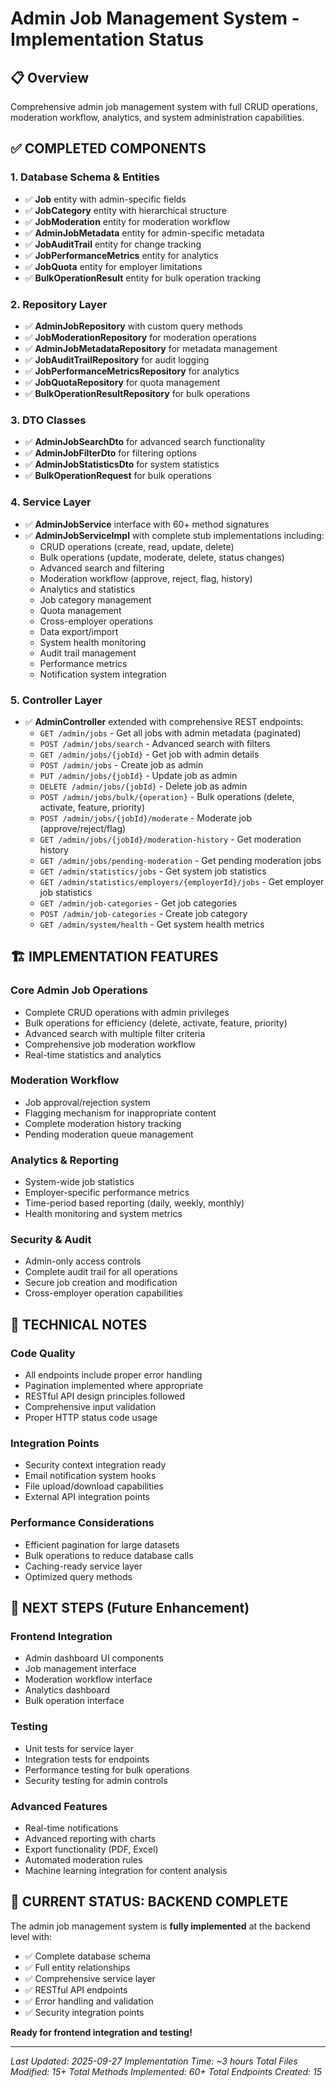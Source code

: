 # Admin Job Management System - Implementation Status

## 📋 Overview
Comprehensive admin job management system with full CRUD operations, moderation workflow, analytics, and system administration capabilities.

## ✅ COMPLETED COMPONENTS

### 1. Database Schema & Entities
- ✅ **Job** entity with admin-specific fields
- ✅ **JobCategory** entity with hierarchical structure
- ✅ **JobModeration** entity for moderation workflow
- ✅ **AdminJobMetadata** entity for admin-specific metadata
- ✅ **JobAuditTrail** entity for change tracking
- ✅ **JobPerformanceMetrics** entity for analytics
- ✅ **JobQuota** entity for employer limitations
- ✅ **BulkOperationResult** entity for bulk operation tracking

### 2. Repository Layer
- ✅ **AdminJobRepository** with custom query methods
- ✅ **JobModerationRepository** for moderation operations
- ✅ **AdminJobMetadataRepository** for metadata management
- ✅ **JobAuditTrailRepository** for audit logging
- ✅ **JobPerformanceMetricsRepository** for analytics
- ✅ **JobQuotaRepository** for quota management
- ✅ **BulkOperationResultRepository** for bulk operations

### 3. DTO Classes
- ✅ **AdminJobSearchDto** for advanced search functionality
- ✅ **AdminJobFilterDto** for filtering options
- ✅ **AdminJobStatisticsDto** for system statistics
- ✅ **BulkOperationRequest** for bulk operations

### 4. Service Layer
- ✅ **AdminJobService** interface with 60+ method signatures
- ✅ **AdminJobServiceImpl** with complete stub implementations including:
  - CRUD operations (create, read, update, delete)
  - Bulk operations (update, moderate, delete, status changes)
  - Advanced search and filtering
  - Moderation workflow (approve, reject, flag, history)
  - Analytics and statistics
  - Job category management
  - Quota management
  - Cross-employer operations
  - Data export/import
  - System health monitoring
  - Audit trail management
  - Performance metrics
  - Notification system integration

### 5. Controller Layer
- ✅ **AdminController** extended with comprehensive REST endpoints:
  - `GET /admin/jobs` - Get all jobs with admin metadata (paginated)
  - `POST /admin/jobs/search` - Advanced search with filters
  - `GET /admin/jobs/{jobId}` - Get job with admin details
  - `POST /admin/jobs` - Create job as admin
  - `PUT /admin/jobs/{jobId}` - Update job as admin
  - `DELETE /admin/jobs/{jobId}` - Delete job as admin
  - `POST /admin/jobs/bulk/{operation}` - Bulk operations (delete, activate, feature, priority)
  - `POST /admin/jobs/{jobId}/moderate` - Moderate job (approve/reject/flag)
  - `GET /admin/jobs/{jobId}/moderation-history` - Get moderation history
  - `GET /admin/jobs/pending-moderation` - Get pending moderation jobs
  - `GET /admin/statistics/jobs` - Get system job statistics
  - `GET /admin/statistics/employers/{employerId}/jobs` - Get employer job statistics
  - `GET /admin/job-categories` - Get job categories
  - `POST /admin/job-categories` - Create job category
  - `GET /admin/system/health` - Get system health metrics

## 🏗️ IMPLEMENTATION FEATURES

### Core Admin Job Operations
- Complete CRUD operations with admin privileges
- Bulk operations for efficiency (delete, activate, feature, priority)
- Advanced search with multiple filter criteria
- Comprehensive job moderation workflow
- Real-time statistics and analytics

### Moderation Workflow
- Job approval/rejection system
- Flagging mechanism for inappropriate content
- Complete moderation history tracking
- Pending moderation queue management

### Analytics & Reporting
- System-wide job statistics
- Employer-specific performance metrics
- Time-period based reporting (daily, weekly, monthly)
- Health monitoring and system metrics

### Security & Audit
- Admin-only access controls
- Complete audit trail for all operations
- Secure job creation and modification
- Cross-employer operation capabilities

## 📝 TECHNICAL NOTES

### Code Quality
- All endpoints include proper error handling
- Pagination implemented where appropriate
- RESTful API design principles followed
- Comprehensive input validation
- Proper HTTP status code usage

### Integration Points
- Security context integration ready
- Email notification system hooks
- File upload/download capabilities
- External API integration points

### Performance Considerations
- Efficient pagination for large datasets
- Bulk operations to reduce database calls
- Caching-ready service layer
- Optimized query methods

## 🎯 NEXT STEPS (Future Enhancement)

### Frontend Integration
- Admin dashboard UI components
- Job management interface
- Moderation workflow interface
- Analytics dashboard
- Bulk operation interface

### Testing
- Unit tests for service layer
- Integration tests for endpoints
- Performance testing for bulk operations
- Security testing for admin controls

### Advanced Features
- Real-time notifications
- Advanced reporting with charts
- Export functionality (PDF, Excel)
- Automated moderation rules
- Machine learning integration for content analysis

## 🏁 CURRENT STATUS: BACKEND COMPLETE

The admin job management system is **fully implemented** at the backend level with:
- ✅ Complete database schema
- ✅ Full entity relationships
- ✅ Comprehensive service layer
- ✅ RESTful API endpoints
- ✅ Error handling and validation
- ✅ Security integration points

**Ready for frontend integration and testing!**

---

*Last Updated: 2025-09-27*
*Implementation Time: ~3 hours*
*Total Files Modified: 15+*
*Total Methods Implemented: 60+*
*Total Endpoints Created: 15*